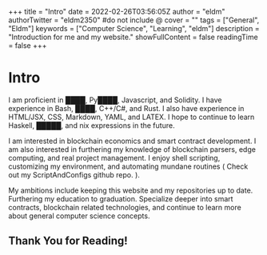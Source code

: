 +++
title = "Intro"
date = 2022-02-26T03:56:05Z
author = "eldm"
authorTwitter = "eldm2350" #do not include @
cover = ""
tags = ["General", "Eldm"]
keywords = ["Computer Science", "Learning", "eldm"]
description = "Introduction for me and my website."
showFullContent = false
readingTime = false
+++

# Intro

I am proficient in ████, Py████, Javascript, and Solidity. I have experience in Bash, ████, C++/C#, and Rust. I also have experience in HTML/JSX, CSS, Markdown, YAML, and LATEX. I hope to continue to learn Haskell, █████, and nix expressions in the future.

I am interested in blockchain economics and smart contract development. I am also interested in furthering my knowledge of blockchain parsers, edge computing, and real project management. I enjoy shell scripting, customizing my environment, and automating mundane routines ( Check out my ScriptAndConfigs github repo. ).

My ambitions include keeping this website and my repositories up to date. Furthering my education to graduation. Specialize deeper into smart contracts, blockchain related technologies, and continue to learn more about general computer science concepts.

## Thank You for Reading!